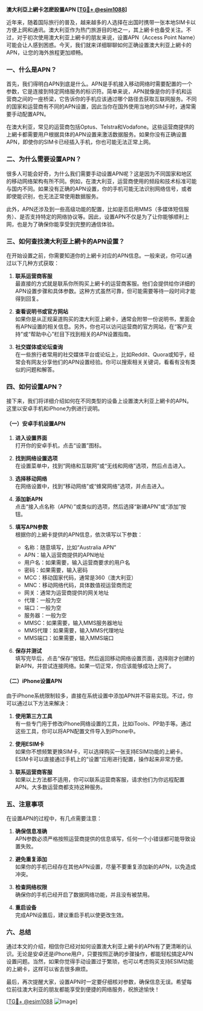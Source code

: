 **澳大利亞上網卡怎麽設置APN [[TG💪+ @esim1088](https://t.me/s/esim1088)]**

近年来，随着国际旅行的普及，越来越多的人选择在出国时携带一张本地SIM卡以方便上网和通讯。澳大利亚作为热门旅游目的地之一，其上網卡也备受关注。不过，对于初次使用澳大利亚上網卡的朋友来说，设置APN（Access Point Name）可能会让人感到困惑。今天，我们就来详细聊聊如何正确设置澳大利亚上網卡的APN，让您的海外旅程更加顺畅。

### 一、什么是APN？

首先，我们得明白APN到底是什么。APN是手机接入移动网络时需要配置的一个参数，它是连接到特定网络服务的标识符。简单来说，APN就像是你的手机和运营商之间的一座桥梁，它告诉你的手机应该通过哪个路径去获取互联网服务。不同的国家和运营商有不同的APN设置，因此当你在国外使用当地的SIM卡时，通常需要手动配置APN。

在澳大利亚，常见的运营商包括Optus、Telstra和Vodafone。这些运营商提供的上網卡都需要用户根据具体的APN设置来激活数据服务。如果你没有正确设置APN，即使你的SIM卡已经插入手机，你也可能无法正常上网。

### 二、为什么需要设置APN？

很多人可能会好奇，为什么我们需要手动设置APN呢？这是因为不同国家和地区的移动网络架构有所不同。例如，在澳大利亚，运营商使用的频段和技术标准可能与国内不同。如果没有正确的APN设置，你的手机可能无法识别网络信号，或者即使能识别，也无法正常使用数据服务。

此外，APN还涉及到一些高级功能的配置，比如是否启用MMS（多媒体短信服务）、是否支持特定的网络协议等。因此，设置APN不仅是为了让你能够顺利上网，也是为了确保你能享受到完整的通信体验。

### 三、如何查找澳大利亚上網卡的APN设置？

在开始设置之前，你需要知道你的上網卡对应的APN信息。一般来说，你可以通过以下几种方式获取：

1. **联系运营商客服**  
   最直接的方式就是联系你所购买上網卡的运营商客服。他们会提供给你详细的APN设置步骤和具体参数。这种方式虽然可靠，但可能需要等待一段时间才能得到回复。

2. **查看说明书或官方网站**  
   如果你是从正规渠道购买的澳大利亚上網卡，通常会附带一份说明书，里面会有APN设置的相关信息。另外，你也可以访问运营商的官方网站，在“客户支持”或“帮助中心”栏目下找到相关的APN设置指南。

3. **社交媒体或论坛查询**  
   在一些旅行者常用的社交媒体平台或论坛上，比如Reddit、Quora或知乎，经常会有网友分享他们的APN设置经验。你可以搜索相关关键词，看看有没有类似的问题和解答。

### 四、如何设置APN？

接下来，我们将详细介绍如何在不同类型的设备上设置澳大利亚上網卡的APN。这里以安卓手机和iPhone为例进行说明。

#### （一）安卓手机设置APN

1. **进入设置界面**  
   打开你的安卓手机，点击“设置”图标。

2. **找到网络设置选项**  
   在设置菜单中，找到“网络和互联网”或“无线和网络”选项，然后点击进入。

3. **选择移动网络**  
   在网络设置中，找到“移动网络”或“蜂窝网络”选项，并点击进入。

4. **添加新APN**  
   点击“接入点名称（APN）”或类似的选项，然后选择“新建APN”或“添加”按钮。

5. **填写APN参数**  
   根据你的上網卡提供的APN信息，依次填写以下参数：
   - 名称：随意填写，比如“Australia APN”
   - APN：输入运营商提供的APN地址
   - 用户名：如果需要，输入运营商要求的用户名
   - 密码：如果需要，输入密码
   - MCC：移动国家代码，通常是360（澳大利亚）
   - MNC：移动网络代码，具体数值视运营商而定
   - 网关：通常为运营商提供的网关地址
   - 代理：一般为空
   - 端口：一般为空
   - 服务器：一般为空
   - MMSC：如果需要，输入MMS服务器地址
   - MMS代理：如果需要，输入MMS代理地址
   - MMS端口：如果需要，输入MMS端口

6. **保存并测试**  
   填写完毕后，点击“保存”按钮。然后返回移动网络设置页面，选择刚才创建的新APN，并尝试连接网络。如果一切正常，你应该能够成功上网了。

#### （二）iPhone设置APN

由于iPhone系统限制较多，直接在系统设置中添加APN并不容易实现。不过，你可以通过以下方法来解决：

1. **使用第三方工具**  
   有一些专门用于修改iPhone网络设置的工具，比如iTools、PP助手等。通过这些工具，你可以将APN配置文件导入到iPhone中。

2. **使用ESIM卡**  
   如果你不想频繁更换SIM卡，可以选择购买一张支持ESIM功能的上網卡。ESIM卡可以直接通过手机上的“设置”应用进行配置，操作起来非常方便。

3. **联系运营商客服**  
   如果以上方法都不适用，你可以联系运营商客服，请求他们为你远程配置APN。大多数运营商都支持这种服务。

### 五、注意事项

在设置APN的过程中，有几点需要注意：

1. **确保信息准确**  
   APN参数必须严格按照运营商提供的信息填写，任何一个小错误都可能导致设置失败。

2. **避免重复添加**  
   如果你的手机已经存在其他APN设置，尽量不要重复添加新的APN，以免造成冲突。

3. **检查网络权限**  
   确保你的手机已经开启了数据网络功能，并且没有被禁用。

4. **重启设备**  
   完成APN设置后，建议重启手机以使更改生效。

### 六、总结

通过本文的介绍，相信你已经对如何设置澳大利亚上網卡的APN有了更清晰的认识。无论是安卓还是iPhone用户，只要按照正确的步骤操作，都能轻松搞定APN设置问题。当然，如果你觉得手动设置过于繁琐，也可以考虑购买支持ESIM功能的上網卡，这样可以省去很多麻烦。

最后，再次提醒大家，设置APN时一定要仔细核对参数，确保信息无误。希望每位前往澳大利亚的朋友都能享受到便捷的网络服务，祝旅途愉快！

[[TG💪+ @esim1088](https://t.me/s/esim1088) ![Image](https://i.postimg.cc/4NQfJmqS/Snipaste-2025-05-13-00-14-12.png)]